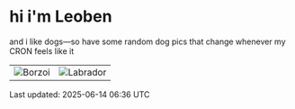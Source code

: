 # hi i'm Leoben

and i like dogs—so have some random dog pics that change whenever my CRON feels like it

|  |  |
|--------|----------|
| ![Borzoi](https://random-dog-vercel.vercel.app/api/random-borzoi?v=1749882973) | ![Labrador](https://random-dog-vercel.vercel.app/api/random-labrador?v=1749882973) |

Last updated: 2025-06-14 06:36 UTC

